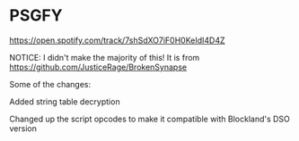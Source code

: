# PSGFY
https://open.spotify.com/track/7shSdXO7iF0H0KeIdI4D4Z


NOTICE: I didn't make the majority of this! It is from https://github.com/JusticeRage/BrokenSynapse


Some of the changes:


Added string table decryption


Changed up the script opcodes to make it compatible with Blockland's DSO version

